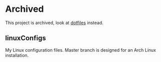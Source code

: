 # Archived
This project is archived, look at [dotfiles](https://github.com/Aterocana/dotfiles) instead.

## linuxConfigs
My Linux configuration files. Master branch is designed for an Arch Linux installation.
